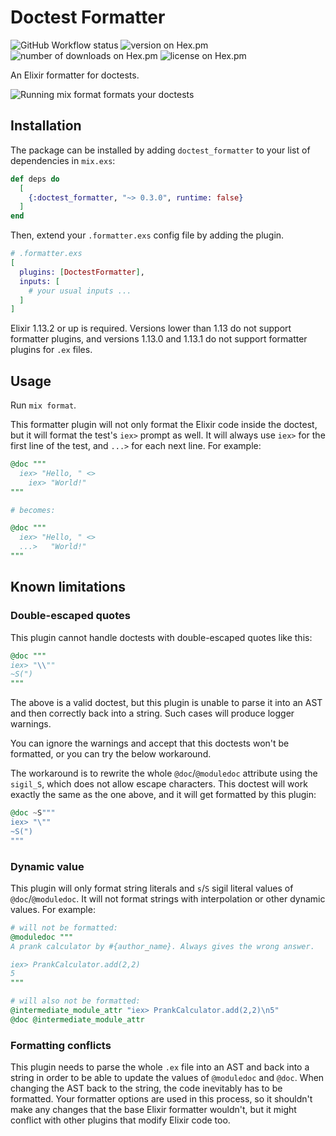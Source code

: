 # Doctest Formatter

![GitHub Workflow status](https://github.com/angelikatyborska/doctest_formatter/actions/workflows/test.yml/badge.svg)
![version on Hex.pm](https://img.shields.io/hexpm/v/doctest_formatter)
![number of downloads on Hex.pm](https://img.shields.io/hexpm/dt/doctest_formatter)
![license on Hex.pm](https://img.shields.io/hexpm/l/doctest_formatter)

An Elixir formatter for doctests.

![Running mix format formats your doctests](https://raw.github.com/angelikatyborska/doctest_formatter/main/assets/mix-format.gif)

## Installation

The package can be installed by adding `doctest_formatter` to your list of dependencies in `mix.exs`:

```elixir
def deps do
  [
    {:doctest_formatter, "~> 0.3.0", runtime: false}
  ]
end
```

Then, extend your `.formatter.exs` config file by adding the plugin. 

```elixir
# .formatter.exs
[
  plugins: [DoctestFormatter],
  inputs: [
    # your usual inputs ...
  ]
]
```

Elixir 1.13.2 or up is required. Versions lower than 1.13 do not support formatter plugins, and versions 1.13.0 and 1.13.1 do not support formatter plugins for `.ex` files.

## Usage

Run `mix format`.

This formatter plugin will not only format the Elixir code inside the doctest, but it will format the test's `iex>` prompt as well. It will always use `iex>` for the first line of the test, and `...>` for each next line. For example:

```elixir
@doc """
  iex> "Hello, " <>
    iex> "World!"
"""

# becomes:

@doc """
  iex> "Hello, " <>
  ...>   "World!"
"""
```

## Known limitations

### Double-escaped quotes

This plugin cannot handle doctests with double-escaped quotes like this:

```elixir
@doc """
iex> "\\""
~S(")
"""
```

The above is a valid doctest, but this plugin is unable to parse it into an AST and then correctly back into a string. Such cases will produce logger warnings.

You can ignore the warnings and accept that this doctests won't be formatted, or you can try the below workaround.

The workaround is to rewrite the whole `@doc`/`@moduledoc` attribute using the `sigil_S`, which does not allow escape characters. This doctest will work exactly the same as the one above, and it will get formatted by this plugin:

```elixir
@doc ~S"""
iex> "\""
~S(")
"""
```

### Dynamic value

This plugin will only format string literals and `s`/`S` sigil literal values of `@doc`/`@moduledoc`. It will not format strings with interpolation or other dynamic values. For example:

```elixir
# will not be formatted:
@moduledoc """
A prank calculator by #{author_name}. Always gives the wrong answer.

iex> PrankCalculator.add(2,2)
5
"""

# will also not be formatted:
@intermediate_module_attr "iex> PrankCalculator.add(2,2)\n5"
@doc @intermediate_module_attr
```

### Formatting conflicts

This plugin needs to parse the whole `.ex` file into an AST and back into a string in order to be able to update the values of `@moduledoc` and `@doc`. When changing the AST back to the string, the code inevitably has to be formatted. Your formatter options are used in this process, so it shouldn't make any changes that the base Elixir formatter wouldn't, but it might conflict with other plugins that modify Elixir code too.

